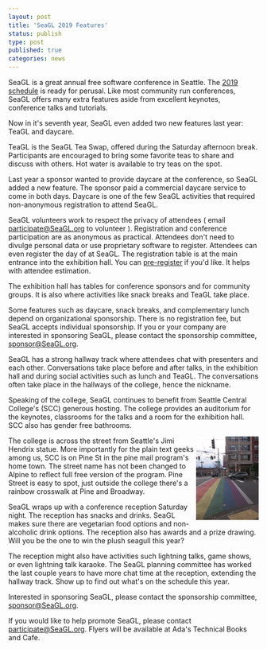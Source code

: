 ```yaml
---
layout: post
title: 'SeaGL 2019 Features'
status: publish
type: post
published: true
categories: news
---
```


[SeaGL_2019_schedule]: https://osem.seagl.org/conferences/seagl2019/schedule/events (SeaGL 2019 Schedule)
[SeaGL_2019_registration]: https://osem.seagl.org/conferences/seagl2019 (register for SeaGL 2019)

SeaGL is a great annual free software conference in Seattle. 
The [2019 schedule][SeaGL_2019_schedule] is ready for perusal.
Like most community run conferences, SeaGL offers many extra features aside from excellent keynotes, conference talks and tutorials.

Now in it's seventh year, SeaGL even added two new features last year: TeaGL and daycare.

TeaGL is the SeaGL Tea Swap, offered during the Saturday afternoon break.
Participants are encouraged to bring some favorite teas to share and discuss with others.
Hot water is available to try teas on the spot.

Last year a sponsor wanted to provide daycare at the conference, so SeaGL added a new feature.
The sponsor paid a commercial daycare service to come in both days.
Daycare is one of the few SeaGL activities that required non-anonymous registration to attend SeaGL.

SeaGL volunteers work to respect the privacy of attendees ( email <participate@SeaGL.org> to volunteer ).
Registration and conference participation are as anonymous as practical.
Attendees don't need to divulge personal data or use proprietary software to register.
Attendees can even register the day of at SeaGL.
The registration table is at the main entrance into the exhibition hall.
You can [pre-register][SeaGL_2019_registration] if you'd like.
It helps with attendee estimation.

The exhibition hall has tables for conference sponsors and for community groups.
It is also where activities like snack breaks and TeaGL take place.

Some features such as daycare, snack breaks, and complementary lunch depend on organizational sponsorship.
There is no registration fee, but SeaGL accepts individual sponsorship.
If you or your company are interested in sponsoring SeaGL, please contact the sponsorship committee, <sponsor@SeaGL.org>.

SeaGL has a strong hallway track where attendees chat with presenters and each other.
Conversations take place before and after talks, in the exhibition hall and during social activities such as lunch and TeaGL.
The conversations often take place in the hallways of the college, hence the nickname.

Speaking of the college, SeaGL continues to benefit from Seattle Central College's (SCC) generous hosting.
The college provides an auditorium for the keynotes, classrooms for the talks and a room for the exhibition hall.
SCC also has gender free bathrooms.

<img src="/img/posts/2019_SeaGL_features_Pine_St_crosswalk.jpg" width="25%" style="float:right" />

The college is across the street from Seattle's Jimi Hendrix statue.
More importantly for the plain text geeks among us, SCC is on Pine St in the pine mail program's home town.
The street name has not been changed to Alpine to reflect full free version of the program.
Pine Street is easy to spot, just outside the college there's a rainbow crosswalk at Pine and Broadway.

SeaGL wraps up with a conference reception Saturday night.
The reception has snacks and drinks.
SeaGL makes sure there are vegetarian food options and non-alcoholic drink options.
The reception also has awards and a prize drawing.
Will you be the one to win the plush seagull this year?

The reception might also have activities such lightning talks, game shows, or even lightning talk karaoke.
The SeaGL planning committee has worked the last couple years to have more chat time at the reception, extending the hallway track.
Show up to find out what's on the schedule this year.

Interested in sponsoring SeaGL, please contact the sponsorship committee, <sponsor@SeaGL.org>.

If you would like to help promote SeaGL, please contact <participate@SeaGL.org>. Flyers will be available at Ada's Technical Books and Cafe.
